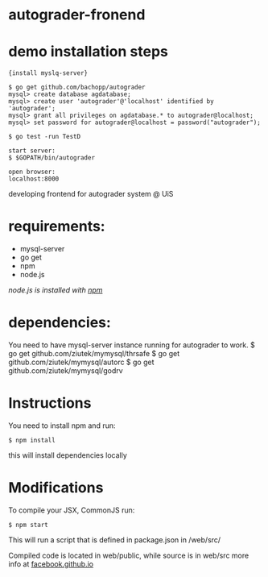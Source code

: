 # autograder-fronend

# demo installation steps

	{install myslq-server}

	$ go get github.com/bachopp/autograder
	mysql> create database agdatabase;
	mysql> create user 'autograder'@'localhost' identified by 'autograder';
	mysql> grant all privileges on agdatabase.* to autograder@localhost;
	mysql> set password for autograder@localhost = password("autograder");

	$ go test -run TestD

	start server:
	$ $GOPATH/bin/autograder

	open browser:
	localhost:8000


developing frontend for autograder system @ UiS

# requirements:

* mysql-server
* go get
* npm
* node.js

*node.js is installed with [npm](https://www.npmjs.com/)*

# dependencies:

You need to have mysql-server instance running for autograder to work.
	$ go get github.com/ziutek/mymysql/thrsafe
	$ go get github.com/ziutek/mymysql/autorc
	$ go get github.com/ziutek/mymysql/godrv

# Instructions
You need to install npm and run:

	$ npm install

this will install dependencies locally

# Modifications

To compile your JSX, CommonJS run:

	$ npm start

This will run a script that is defined in package.json in /web/src/

Compiled code is located in web/public, while source is in web/src
more info at [facebook.github.io](https://facebook.github.io/react/docs/getting-started.html)
